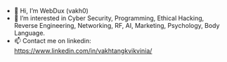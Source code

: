 - 👋 Hi, I’m WebDux (vakh0)
- 👀 I’m interested in Cyber Security, Programming, Ethical Hacking, Reverse Engineering, Networking, RF, AI, Marketing, Psychology, Body Language.
- 📫 Contact me on linkedin: https://www.linkedin.com/in/vakhtangkvikvinia/

<!---
vakh0/vakh0 is a ✨ special ✨ repository because its `README.md` (this file) appears on your GitHub profile.
You can click the Preview link to take a look at your changes.
--->
